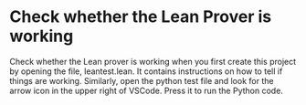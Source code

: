# Check whether the Lean Prover is working

Check whether the Lean prover is working when you first create this project by opening the file, leantest.lean. It contains instructions on how to tell if things are working. Similarly, open the python test file and look for the arrow icon in the upper right of VSCode. Press it to run the Python code.
